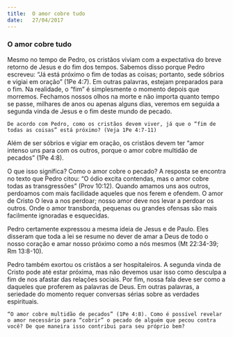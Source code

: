 ```yaml
---
title:  O amor cobre tudo
date:   27/04/2017
---
```


### O amor cobre tudo

Mesmo no tempo de Pedro, os cristãos viviam com a expectativa do breve retorno de Jesus e do fim dos tempos. Sabemos disso porque Pedro escreveu: “Já está próximo o fim de todas as coisas; portanto, sede sóbrios e vigiai em oração” (1Pe 4:7). Em outras palavras, estejam preparados para o fim. Na realidade, o “fim” é simplesmente o momento depois que morremos. Fechamos nossos olhos na morte e não importa quanto tempo se passe, milhares de anos ou apenas alguns dias, veremos em seguida a segunda vinda de Jesus e o fim deste mundo de pecado.

`De acordo com Pedro, como os cristãos devem viver, já que o “fim de todas as coisas” está próximo? (Veja 1Pe 4:7-11)`

Além de ser sóbrios e vigiar em oração, os cristãos devem ter “amor intenso uns para com os outros, porque o amor cobre multidão de pecados” (1Pe 4:8).

O que isso significa? Como o amor cobre o pecado? A resposta se encontra no texto que Pedro citou: “O ódio excita contendas, mas o amor cobre todas as transgressões” (Prov 10:12). Quando amamos uns aos outros, perdoamos com mais facilidade aqueles que nos ferem e ofendem. O amor de Cristo O leva a nos perdoar; nosso amor deve nos levar a perdoar os outros. Onde o amor transborda, pequenas ou grandes ofensas são mais facilmente ignoradas e esquecidas.

Pedro certamente expressou a mesma ideia de Jesus e de Paulo. Eles disseram que toda a lei se resume no dever de amar a Deus de todo o nosso coração e amar nosso próximo como a nós mesmos (Mt 22:34-39; Rm 13:8-10).

Pedro também exortou os cristãos a ser hospitaleiros. A segunda vinda de Cristo pode até estar próxima, mas não devemos usar isso como desculpa a fim de nos afastar das relações sociais. Por fim, nossa fala deve ser como a daqueles que proferem as palavras de Deus. Em outras palavras, a seriedade do momento requer conversas sérias sobre as verdades espirituais.

`“O amor cobre multidão de pecados” (1Pe 4:8). Como é possível revelar o amor necessário para “cobrir” o pecado de alguém que pecou contra você? De que maneira isso contribui para seu próprio bem?`